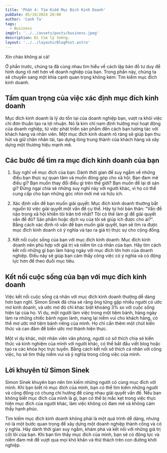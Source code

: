 ```yaml
---
title: 'Phần 4: Tìm Kiếm Mục Đích Kinh Doanh'
pubDate: 05/19/2024 20:00
author: 'Canh Ta'
tags:
  - Business
imgUrl: '../../assets/posts/business.jpeg'
description: Đi tìm lý tưởng.
layout: '../../layouts/BlogPost.astro'
---
```


Xin chào không ai cả!

Ở phần trước, chúng ta đã cùng nhau tìm hiểu về cách lập bản đồ tư duy để hình dung rõ nét hơn về doanh nghiệp của bạn. Trong phần này, chúng ta sẽ chuyển sang một khía cạnh quan trọng không kém: Tìm kiếm mục đích kinh doanh.

## Tầm quan trọng của việc xác định mục đích kinh doanh

Mục đích kinh doanh là lý do tồn tại của doanh nghiệp bạn, vượt ra khỏi việc chỉ đơn thuần tạo ra lợi nhuận. Nó là kim chỉ nam định hướng mọi hoạt động của doanh nghiệp, từ việc phát triển sản phẩm đến cách bạn tương tác với khách hàng và nhân viên. Một mục đích kinh doanh rõ ràng sẽ giúp bạn thu hút và giữ chân nhân tài, tạo dựng lòng trung thành của khách hàng và xây dựng một thương hiệu mạnh mẽ.

## Các bước để tìm ra mục đích kinh doanh của bạn

1. Suy nghĩ về mục đích của bạn: Dành thời gian để suy ngẫm về những điều bạn thực sự quan tâm và muốn đóng góp cho xã hội. Bạn đam mê điều gì? Bạn muốn thay đổi điều gì trên thế giới? Bạn muốn để lại di sản gì? Đừng ngại chia sẻ những suy nghĩ này với người khác, vì họ có thể cung cấp cho bạn những góc nhìn mới mẻ và hữu ích.

2. Xác định vấn đề bạn muốn giải quyết: Mục đích kinh doanh thường bắt nguồn từ việc giải quyết một vấn đề cụ thể. Hãy tự hỏi bản thân: "Vấn đề nào trong xã hội khiến tôi trăn trở nhất? Tôi có thể làm gì để giải quyết vấn đề đó? Sản phẩm hoặc dịch vụ của tôi sẽ giúp ích được cho ai?". Bằng cách xác định rõ vấn đề bạn muốn giải quyết, bạn sẽ tìm ra được mục đích kinh doanh có ý nghĩa và tạo ra giá trị thực sự cho cộng đồng.

3. Kết nối cuộc sống của bạn với mục đích kinh doanh: Mục đích kinh doanh nên phù hợp với giá trị và niềm tin cá nhân của bạn. Hãy tìm cách kết nối những gì bạn làm hàng ngày với mục đích lớn hơn của doanh nghiệp. Điều này sẽ giúp bạn cảm thấy công việc có ý nghĩa và có động lực hơn để theo đuổi mục tiêu.

## Kết nối cuộc sống của bạn với mục đích kinh doanh

Việc kết nối cuộc sống cá nhân với mục đích kinh doanh thường dễ dàng hơn bạn nghĩ. Simon Sinek đã chia sẻ rằng ông từng gặp nhiều người có ước mơ kinh doanh, và ước mơ đó chỉ khác biệt khoảng 3% so với cuộc sống hiện tại của họ. Ví dụ, một người làm việc trong một tiệm bánh, hàng ngày làm ra những chiếc bánh ngon lành, mang lại niềm vui cho khách hàng, có thể mơ ước mở tiệm bánh riêng của mình. Họ chỉ cần thêm một chút kiến thức và can đảm để biến ước mơ thành hiện thực.

Một ví dụ khác, một nhân viên văn phòng, người có sở thích chia sẻ kiến thức và kinh nghiệm của mình với người khác, có thể bắt đầu viết blog hoặc tạo ra các khóa học trực tuyến. Bằng cách kết nối sở thích cá nhân với công việc, họ sẽ tìm thấy niềm vui và ý nghĩa trong công việc của mình.

## Lời khuyên từ Simon Sinek

Simon Sinek khuyên bạn nên tìm kiếm những người có cùng mục đích với mình. Khi bạn biết rõ mục đích của mình, bạn có thể tìm kiếm những người và cộng đồng có chung chí hướng để cùng nhau giải quyết vấn đề. Nếu bạn không biết mục đích của mình là gì, bạn có thể bị mắc kẹt trong việc thực hiện mục đích của người khác, làm việc không có đam mê và không cảm thấy hạnh phúc.

Tìm kiếm mục đích kinh doanh không phải là một quá trình dễ dàng, nhưng nó là một bước quan trọng để xây dựng một doanh nghiệp thành công và có ý nghĩa. Hãy dành thời gian suy ngẫm, khám phá và kết nối với những giá trị cốt lõi của bạn. Khi bạn tìm thấy mục đích của mình, bạn sẽ có động lực và niềm đam mê để vượt qua mọi khó khăn và thử thách trên con đường khởi nghiệp.
